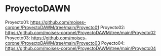# ProyectoDAWN
 
Proyecto01: https://github.com/moises-coronel/ProyectoDAWM/tree/main/Proyecto01
Proyecto02: https://github.com/moises-coronel/ProyectoDAWM/tree/main/Proyecto02
Proyecto03: https://github.com/moises-coronel/ProyectoDAWM/tree/main/Proyecto03
Poyecto04: https://github.com/moises-coronel/ProyectoDAWM/tree/main/Proyecto04
